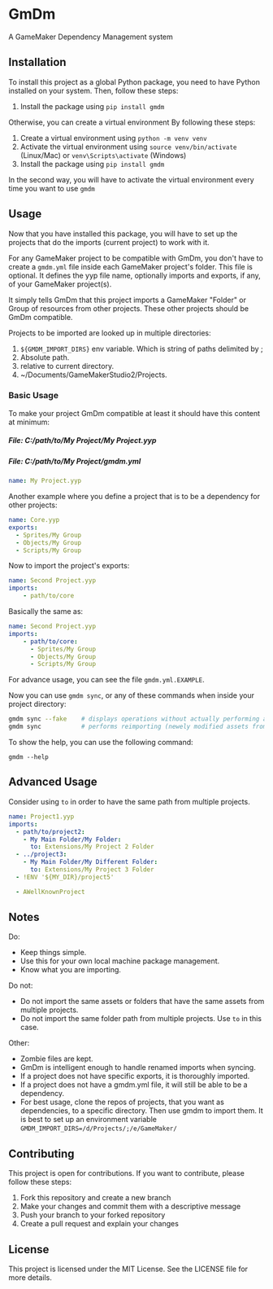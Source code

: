 # GmDm

A GameMaker Dependency Management system

## Installation

To install this project as a global Python package, you need to have Python installed on your system. Then, follow these steps:

1. Install the package using `pip install gmdm`

Otherwise, you can create a virtual environment By following these steps:

1. Create a virtual environment using `python -m venv venv`
2. Activate the virtual environment using `source venv/bin/activate` (Linux/Mac) or `venv\Scripts\activate` (Windows)
3. Install the package using `pip install gmdm`

In the second way, you will have to activate the virtual environment every time you want to use `gmdm`

## Usage

Now that you have installed this package, you will have to set up the projects that do the imports (current project) to work with it.

For any GameMaker project to be compatible with GmDm, you don't have to create a `gmdm.yml` file inside each GameMaker project's folder.
This file is optional. It defines the yyp file name, optionally imports and exports, if any, of your GameMaker project(s).

It simply tells GmDm that this project imports a GameMaker "Folder" or Group of resources from other projects.
These other projects should be GmDm compatible.

Projects to be imported are looked up in multiple directories:

1. `${GMDM_IMPORT_DIRS}` env variable. Which is string of paths delimited by ;
2. Absolute path.
3. relative to current directory.
4. ~/Documents/GameMakerStudio2/Projects.


### Basic Usage

To make your project GmDm compatible at least it should have this content at minimum:

##### File: C:/path/to/My Project/My Project.yyp
##### File: C:/path/to/My Project/gmdm.yml
```yml
name: My Project.yyp

```

Another example where you define a project that is to be a dependency for other projects:
```yml
name: Core.yyp
exports:
  - Sprites/My Group
  - Objects/My Group
  - Scripts/My Group
```

Now to import the project's exports:

```yml
name: Second Project.yyp
imports:
    - path/to/core
```

Basically the same as:

```yml
name: Second Project.yyp
imports:
    - path/to/core:
      - Sprites/My Group
      - Objects/My Group
      - Scripts/My Group
```

For advance usage, you can see the file `gmdm.yml.EXAMPLE`.

Now you can use `gmdm sync`, or any of these commands when inside your project directory:

```bash
gmdm sync --fake    # displays operations without actually performing any. Useful for visualization of what will happen.
gmdm sync           # performs reimporting (newely modified assets from the imported projects)
```

To show the help, you can use the following command:

`gmdm --help`


## Advanced Usage

Consider using `to` in order to have the same path from multiple projects.

```yml
name: Project1.yyp
imports:
  - path/to/project2:
    - My Main Folder/My Folder:
      to: Extensions/My Project 2 Folder
  - ../project3:
    - My Main Folder/My Different Folder:
      to: Extensions/My Project 3 Folder
  - !ENV '${MY_DIR}/project5'

  - AWellKnownProject

```

## Notes

Do:

- Keep things simple. 
- Use this for your own local machine package management.
- Know what you are importing.

Do not:

- Do not import the same assets or folders that have the same assets from multiple projects.
- Do not import the same folder path from multiple projects. Use `to` in this case.

Other:

- Zombie files are kept.
- GmDm is intelligent enough to handle renamed imports when syncing.
- If a project does not have specific exports, it is thoroughly imported.
- If a project does not have a gmdm.yml file, it will still be able to be a dependency.
- For best usage, clone the repos of projects, that you want as dependencies, to a specific directory. Then use gmdm to import them. It is best to set up an environment variable `GMDM_IMPORT_DIRS=/d/Projects/;/e/GameMaker/`

## Contributing

This project is open for contributions. If you want to contribute, please follow these steps:

1. Fork this repository and create a new branch
2. Make your changes and commit them with a descriptive message
3. Push your branch to your forked repository
4. Create a pull request and explain your changes

## License

This project is licensed under the MIT License. See the LICENSE file for more details.
